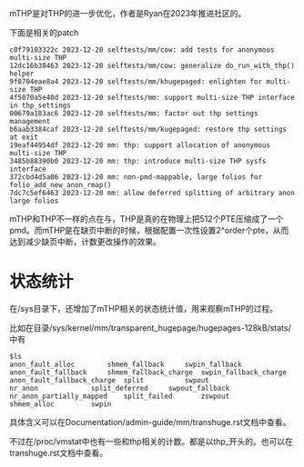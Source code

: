 mTHP是对THP的进一步优化，作者是Ryan在2023年推进社区的。

下面是相关的patch

```
c0f79103322c 2023-12-20 selftests/mm/cow: add tests for anonymous multi-size THP
12dc16b38463 2023-12-20 selftests/mm/cow: generalize do_run_with_thp() helper
9f0704eae8a4 2023-12-20 selftests/mm/khugepaged: enlighten for multi-size THP
4f5070a5e40d 2023-12-20 selftests/mm: support multi-size THP interface in thp_settings
00679a183ac6 2023-12-20 selftests/mm: factor out thp settings management
b6aab3384caf 2023-12-20 selftests/mm/kugepaged: restore thp settings at exit
19eaf44954df 2023-12-20 mm: thp: support allocation of anonymous multi-size THP
3485b88390b0 2023-12-20 mm: thp: introduce multi-size THP sysfs interface
372cbd4d5a06 2023-12-20 mm: non-pmd-mappable, large folios for folio_add_new_anon_rmap()
7dc7c5ef6463 2023-12-20 mm: allow deferred splitting of arbitrary anon large folios
```

mTHP和THP不一样的点在与，THP是真的在物理上把512个PTE压缩成了一个pmd。而mTHP是在缺页中断的时候，根据配置一次性设置2^order个pte，从而达到减少缺页中断，计数更改操作的效果。

# 状态统计

在/sys目录下，还增加了mTHP相关的状态统计值，用来观察mTHP的过程。

比如在目录/sys/kernel/mm/transparent_hugepage/hugepages-128kB/stats/中有

```
$ls
anon_fault_alloc	    shmem_fallback	   swpin_fallback
anon_fault_fallback	    shmem_fallback_charge  swpin_fallback_charge
anon_fault_fallback_charge  split		   swpout
nr_anon			    split_deferred	   swpout_fallback
nr_anon_partially_mapped    split_failed	   zswpout
shmem_alloc		    swpin
```

具体含义可以在Documentation/admin-guide/mm/transhuge.rst文档中查看。

不过在/proc/vmstat中也有一些和thp相关的计数。都是以thp_开头的。也可以在transhuge.rst文档中查看。
